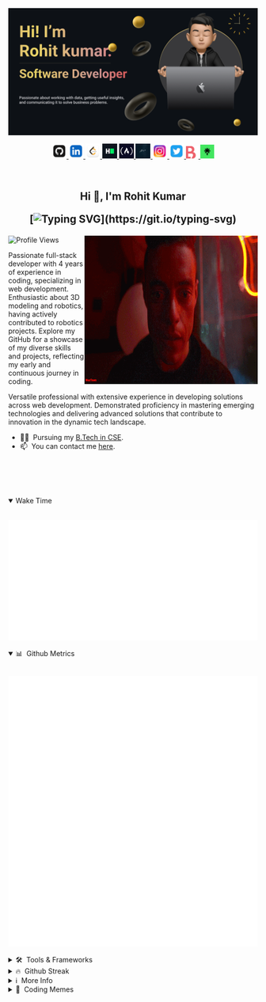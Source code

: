 <a href="https://www.rohitsaraf.in" target="_blank">
   <img src="./images/rohit-banner.png" >
</a>

<p align="center">

<a href="https://github.com/RohitKumar-tech" target="_blank">
    <img src="./images/github.png" height="30px">
</a>
<a href="https://www.linkedin.com/in/rohit-kumar-28aa94223/" target="_blank">
    <img src="./images/linkedin.png" height="30px">
</a>
<a href="https://leetcode.com/Rohit_kumar411/" target="_blank">
    <img src="./images/leetcode.png" height="30px">
</a>
<a href="https://www.hackerrank.com/profile/rohitkumar620200" target="_blank">
    <img src="./images/hackerRank.png" height="30px">
</a>
<a href="https://www.freecodecamp.org/Rohit_kumar_411" target="_blank">
    <img src="./images/FreeCodeCamp.jpeg" height="30px">
</a>
<a href="https://www.rohitsaraf.in/#home" target="_blank">
    <img src="./images/sign.jpg" height="30px">
</a>
<a href="https://www.instagram.com/rohit_kumarrrrr_/" target="_blank">
    <img src="./images/ig.png" height="30px">
</a>
<a href="https://twitter.com/Rk5108Kumar" target="_blank">
    <img src="./images/twitter.png" height="30px">
</a>
<a href="https://www.biodrop.io/RohitKumar-tech" target="_blank">
    <img src="./images/BioDrop.png" height="25px">
</a>
<a href="https://linktr.ee/rohitkumar_tech" target="_blank">
    <img src="./images/linktree.png" height="28px">
</a>

</p>
<br>

<h2 align="center" >Hi 👋, I'm Rohit Kumar
    
[![Typing SVG](https://readme-typing-svg.herokuapp.com?color=%239333F7&center=true&lines=Your+Friendly+Neighbourhood;Full+Stack+Developer;)](https://git.io/typing-svg)

</h2>

<img align=right width=350 height=300 src="./images/anXNiX.gif"/>

![Profile Views](https://komarev.com/ghpvc/?username=RohitKumar-tech&label=Profile%20views&color=0e75b6&style=flat)


Passionate full-stack developer with 4 years of experience in coding, specializing in web development. Enthusiastic about 3D modeling and robotics, having actively contributed to robotics projects. Explore my GitHub for a showcase of my diverse skills and projects, reflecting my early and continuous journey in coding.


Versatile professional with extensive experience in developing solutions across web development. Demonstrated proficiency in mastering emerging technologies and delivering advanced solutions that contribute to innovation in the dynamic tech landscape.

- 👨‍🎓 &nbsp;Pursuing my [B.Tech in CSE](https://www.srmist.edu.in).
- 📫 &nbsp;You can contact me [here](mailto:rohitkumar620200@gmail.com).

  
<br><br>
#

<details open>
   
<summary>Wake Time</summary>

<br>

![Metrics](metrics.plugin.wakatime.svg)

</details>

<details open>

<summary>📊 &nbsp;Github Metrics</summary>

<br>

![Metrics](github-metrics.svg)

</details>

<details>

<summary>🛠️ &nbsp;Tools & Frameworks</summary>

<br>

![Tools](https://skillicons.dev/icons?i=html,c,python,cpp,github,git,javascript,react,gcp,flask,css,mysql,php,mongo,sqlite,firebase,arduino,raspberrypi,figma)

> These are some of the tools and frameworks that I have worked with. My expertise includes working on web development. I have utilized a wide range of technologies, including Python, C, C++, JavaScript, HTML, CSS, React, MongoDB, MySQL, Git ,AutoCad , Fusion 360, Arduino, Raspberry Pi, ESP32, among others.

</details>

<details>

<summary>🔥 &nbsp;Github Streak</summary>

<br>

[![GitHub Streak](https://streak-stats.demolab.com?user=RohitKumar-tech&theme=github-dark&border_radius=20)](https://git.io/streak-stats)

</details>

<details>
   
<summary>ℹ️ &nbsp;More Info</summary>

<br>

> Note: Passionate full-stack developer with 4 years of experience in coding, specializing in web development. Enthusiastic about 3D modeling and robotics, having actively contributed to robotics projects. Explore my GitHub for a showcase of my diverse skills and projects, reflecting my early and continuous journey in coding.

</details>

<details>
   <summary>🤔 &nbsp;Coding Memes</summary>

   <br>

   <img margin=20 width=350 height=300 src="./meme/meme1.jpeg"/>
   <img margin=20 width=350 height=300 src="./meme/meme2.webp"/>
   <img margin=20 width=350 height=300 src="./meme/meme3.png"/>
   <img margin=20 width=350 height=300 src="./meme/meme4.jpeg"/>
   
</details>
